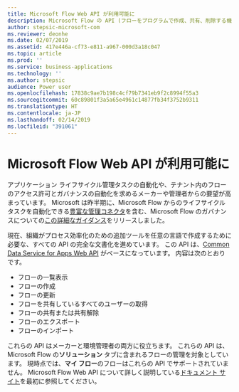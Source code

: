 ```yaml
---
title: Microsoft Flow Web API が利用可能に
description: Microsoft Flow の API (フローをプログラムで作成、共有、削除する機能など) が文書化されました。
author: stepsic-microsoft-com
ms.reviewer: deonhe
ms.date: 02/07/2019
ms.assetid: 417e446a-cf73-e811-a967-000d3a18c047
ms.topic: article
ms.prod: ''
ms.service: business-applications
ms.technology: ''
ms.author: stepsic
audience: Power user
ms.openlocfilehash: 17838c9ae7b198c4cf79b7341eb9f2c8994f55a3
ms.sourcegitcommit: 60c89801f3a5a65e4961c14877fb34f3752b9311
ms.translationtype: HT
ms.contentlocale: ja-JP
ms.lasthandoff: 02/14/2019
ms.locfileid: "391061"
---
```

# <a name="microsoft-flow-web-apis-available"></a>Microsoft Flow Web API が利用可能に




アプリケーション ライフサイクル管理タスクの自動化や、テナント内のフローのアクセス許可とガバナンスの自動化を求めるメーカーや管理者からの要望が高まっています。 Microsoft は昨半期に、Microsoft Flow からのライフサイクル タスクを自動化できる[豊富な管理コネクタ](https://powerapps.microsoft.com/blog/new-connectors-for-powerapps-and-flow-resources/)を含む、Microsoft Flow のガバナンスについての[この詳細なガイダンス]( https://flow.microsoft.com/blog/security-governance-strategy/)をリリースしました。

現在、組織がプロセス効率化のための追加ツールを任意の言語で作成するために必要な、すべての API の完全な文書化を進めています。 この API は、[Common Data Service for Apps Web API](https://docs.microsoft.com/dynamics365/customer-engagement/developer/webapi/perform-operations-web-api) がベースになっています。 内容は次のとおりです。

- フローの一覧表示
- フローの作成
- フローの更新
- フローを共有しているすべてのユーザーの取得
- フローの共有または共有解除
- フローのエクスポート
- フローのインポート

これらの API はメーカーと環境管理者の両方に役立ちます。 これらの API は、Microsoft Flow の**ソリューション** タブに含まれるフローの管理を対象としています。 現時点では、**マイ フロー**のフローはこれらの API でサポートされていません。 Microsoft Flow Web API について詳しく説明している[ドキュメント サイト](https://docs.microsoft.com/flow/web-api)を最初に参照してください。
